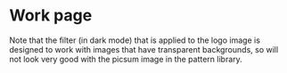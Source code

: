 # Work page

Note that the filter (in dark mode) that is applied to the logo image is designed to work with images that have transparent backgrounds, so will not look very good with the picsum image in the pattern library.
